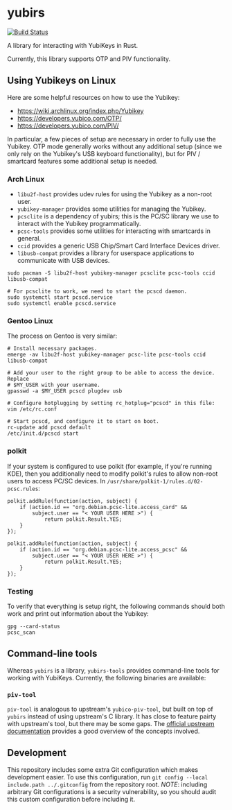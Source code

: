 # yubirs

[![Build Status](https://travis-ci.org/CmdrMoozy/yubirs.svg?branch=master)](https://travis-ci.org/CmdrMoozy/yubirs)

A library for interacting with YubiKeys in Rust.

Currently, this library supports OTP and PIV functionality.

## Using Yubikeys on Linux

Here are some helpful resources on how to use the Yubikey:

- https://wiki.archlinux.org/index.php/Yubikey
- https://developers.yubico.com/OTP/
- https://developers.yubico.com/PIV/

In particular, a few pieces of setup are necessary in order to fully use the Yubikey. OTP mode generally works without any additional setup (since we only rely on the Yubikey's USB keyboard functionality), but for PIV / smartcard features some additional setup is needed.

### Arch Linux

- `libu2f-host` provides udev rules for using the Yubikey as a non-root user.
- `yubikey-manager` provides some utilities for managing the Yubikey.
- `pcsclite` is a dependency of yubirs; this is the PC/SC library we use to interact with the Yubikey programmatically.
- `pcsc-tools` provides some utilities for interacting with smartcards in general.
- `ccid` provides a generic USB Chip/Smart Card Interface Devices driver.
- `libusb-compat` provides a library for userspace applications to communicate with USB devices.

```shell
sudo pacman -S libu2f-host yubikey-manager pcsclite pcsc-tools ccid libusb-compat

# For pcsclite to work, we need to start the pcscd daemon.
sudo systemctl start pcscd.service
sudo systemctl enable pcscd.service
```

### Gentoo Linux

The process on Gentoo is very similar:

```shell
# Install necessary packages.
emerge -av libu2f-host yubikey-manager pcsc-lite pcsc-tools ccid libusb-compat

# Add your user to the right group to be able to access the device. Replace
# $MY_USER with your username.
gpasswd -a $MY_USER pcscd plugdev usb

# Configure hotplugging by setting rc_hotplug="pcscd" in this file:
vim /etc/rc.conf

# Start pcscd, and configure it to start on boot.
rc-update add pcscd default
/etc/init.d/pcscd start
```

### polkit

If your system is configured to use polkit (for example, if you're running KDE), then you additionally need to modify polkit's rules to allow non-root users to access PC/SC devices. In `/usr/share/polkit-1/rules.d/02-pcsc.rules`:

```
polkit.addRule(function(action, subject) {
    if (action.id == "org.debian.pcsc-lite.access_card" &&
        subject.user == "< YOUR USER HERE >") {
            return polkit.Result.YES;
    }
});

polkit.addRule(function(action, subject) {
    if (action.id == "org.debian.pcsc-lite.access_pcsc" &&
        subject.user == "< YOUR USER HERE >") {
            return polkit.Result.YES;
    }
});
```

### Testing

To verify that everything is setup right, the following commands should both work and print out information about the Yubikey:

```shell
gpg --card-status
pcsc_scan
```

## Command-line tools

Whereas `yubirs` is a library, `yubirs-tools` provides command-line tools for working with YubiKeys. Currently, the following binaries are available:

### `piv-tool`

`piv-tool` is analogous to upstream's `yubico-piv-tool`, but built on top of `yubirs` instead of using upstream's C library. It has close to feature pairty with upstream's tool, but there may be some gaps. The [official upstream documentation](https://developers.yubico.com/PIV/Introduction/YubiKey_and_PIV.html) provides a good overview of the concepts involved.

## Development

This repository includes some extra Git configuration which makes development easier. To use this configuration, run `git config --local include.path ../.gitconfig` from the repository root. *NOTE*: including arbitrary Git configurations is a security vulnerability, so you should audit this custom configuration before including it.
